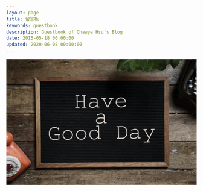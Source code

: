 ```yaml
---
layout: page
title: 留言板
keywords: guestbook
description: Guestbook of Chawye Hsu's Blog
date: 2015-05-18 00:00:00
updated: 2020-06-08 00:00:00
---
```


![](../pages/_assets/uploads/2020/09/20200906016.jpg)

